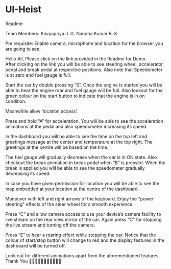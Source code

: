 # UI-Heist

Readme 



Team Members:
Kavyapriya J. G.
Nandha Kumar B. K.


Pre requisite:
	Enable camera, microphone and location for the browser you are going to see.


Hello All, 
Please click on the link provided in the Readme for Demo.  
After clicking on the link you will be able to see steering wheel, accelerator pedal and break pedal at respective positions. Also note that Speedometer is at zero and fuel gauge is full. 

Start the car by double pressing “S”.
Once the engine is started you will be able to hear the engine roar and fuel gauge will be full. Also lookout for the green colour on the start button to indicate that the engine is in on condition. 

Meanwhile allow ‘location access’.

Press and hold “A” for acceleration.
You will be able to see the acceleration animations at the pedal and also speedometer increasing its speed.

In the dashboard you will be able to see the time on the top left and greetings message at the center and temperature at the top right.
The greetings at the centre will be based on the time.

The fuel gauge will gradually decrease when the car is in ON state. Also checkout the break animation in break pedal when “B” is pressed. When the break is applied you will be able to see the speedometer gradually decreasing its speed. 

In case you have given permission for location you will be able to see the map embedded at your location at the centre of the dashboard.  

Maneuver with left and right arrows of the keyboard. Enjoy the "power steering" effects of the steer wheel for a smooth experience.

Press “C” and allow camera access to use your device’s camera facility to live stream on the rear view mirror of the car. Again press “C” for stopping the live stream and turning off the camera.

Press “E” to hear a roaring effect while stopping the car. Notice that the colour of start/stop button will change to red and the display features in the dashboard will be turned off.

Look out for different animations apart from the aforementioned features. Thank You 🚗🚗🚗🚗🚗🚗🚗🚗🚗🚗🚗


